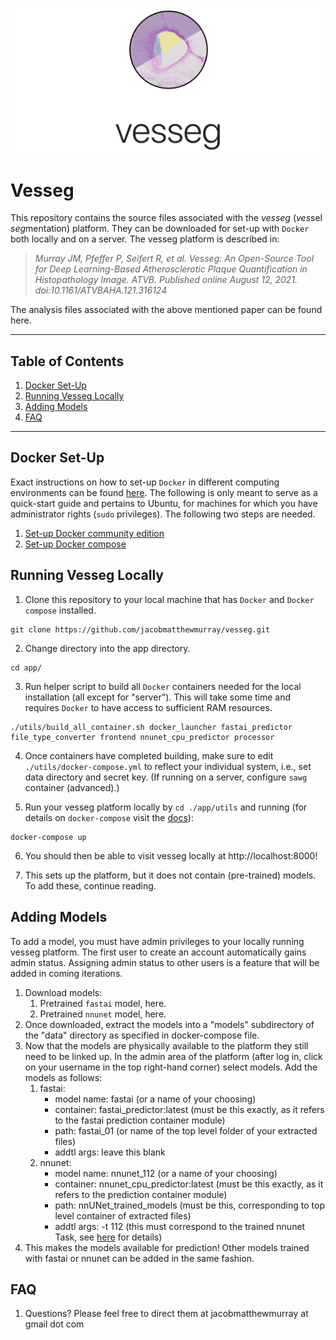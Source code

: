 ![vesseg title](vesseg.png)

# Vesseg

This repository contains the source files associated with the _vesseg_ (*ves*sel *seg*mentation) platform. They can be downloaded for set-up with `Docker` both locally and on a server. The vesseg platform is described in: 

>*Murray JM, Pfeffer P, Seifert R, et al. Vesseg: An Open-Source Tool for Deep Learning-Based Atherosclerotic Plaque Quantification in Histopathology Image. ATVB. Published online August 12, 2021. doi:10.1161/ATVBAHA.121.316124*

The analysis files associated with the above mentioned paper can be found here.

___

## Table of Contents
1. [Docker Set-Up](#Docker-Set-Up)
2. [Running Vesseg Locally](#Running-Vesseg-Locally)
3. [Adding Models](#Adding-Models)
4. [FAQ](#FAQ)
___
## Docker Set-Up
Exact instructions on how to set-up `Docker` in different computing environments can be found [here](https://docs.docker.com). The following is only meant to serve as a quick-start guide and pertains to Ubuntu, for machines for which you have administrator rights (`sudo` privileges). The following two steps are needed.

1. [Set-up Docker community edition](https://docs.docker.com/engine/install/ubuntu/)
2. [Set-up Docker compose](https://docs.docker.com/compose/install/)

## Running Vesseg Locally
1. Clone this repository to your local machine that has `Docker` and `Docker compose` installed. 
```
git clone https://github.com/jacobmatthewmurray/vesseg.git
```
2. Change directory into the app directory. 
```
cd app/
````
3. Run helper script to build all `Docker` containers needed for the local installation (all except for "server"). This will take some time and requires `Docker` to have access to sufficient RAM resources.

```
./utils/build_all_container.sh docker_launcher fastai_predictor file_type_converter frontend nnunet_cpu_predictor processor
```
4. Once containers have completed building, make sure to edit `./utils/docker-compose.yml` to reflect your individual system, i.e., set data directory and secret key. (If running on a server, configure `sawg` container (advanced).)

5. Run your vesseg platform locally by `cd ./app/utils` and running (for details on `docker-compose` visit the [docs](https://docs.docker.com/compose/reference/up/)): 
```
docker-compose up
``` 

6. You should then be able to visit vesseg locally at http://localhost:8000! 

7. This sets up the platform, but it does not contain (pre-trained) models. To add these, continue reading.

## Adding Models

To add a model, you must have admin privileges to your locally running vesseg platform. The first user to create an account automatically gains admin status. Assigning admin status to other users is a feature that will be added in coming iterations.

1. Download models:
    1. Pretrained `fastai` model, here.
    2. Pretrained `nnunet` model, here.
2. Once downloaded, extract the models into a "models" subdirectory of the "data" directory as specified in docker-compose file. 
3. Now that the models are physically available to the platform they still need to be linked up. In the admin area of the platform (after log in, click on your username in the top right-hand corner) select models. Add the models as follows:
    1. fastai: 
        * model name: fastai (or a name of your choosing)
        * container: fastai_predictor:latest (must be this exactly, as it refers to the fastai prediction container module) 
        * path: fastai_01 (or name of the top level folder of your extracted files)
        * addtl args: leave this blank
    2. nnunet: 
        * model name: nnunet_112 (or a name of your choosing)
        * container: nnunet_cpu_predictor:latest (must be this exactly, as it refers to the prediction container module)
        * path: nnUNet_trained_models (must be this, corresponding to top level container of extracted files)
        * addtl args: -t 112 (this must correspond to the trained nnunet Task, see [here](https://github.com/MIC-DKFZ/nnUNet) for details)
4. This makes the models available for prediction! Other models trained with fastai or nnunet can be added in the same fashion.

## FAQ
1. Questions? Please feel free to direct them at jacobmatthewmurray at gmail dot com











